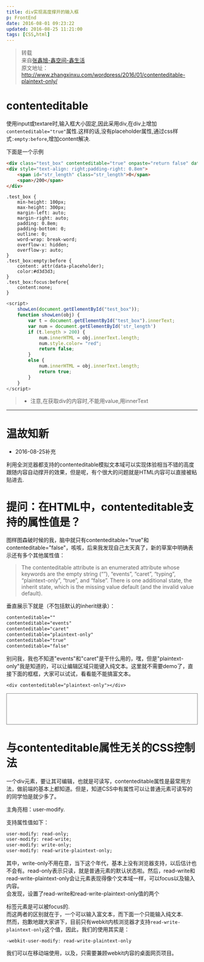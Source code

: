 ```yaml
---
title: div实现高度撑开的输入框
p: FrontEnd
date: 2016-08-01 09:23:22
updated: 2016-08-25 11:21:00
tags: [CSS,html]
---
```

> 转载  
来自[张鑫旭-鑫空间-鑫生活](http://www.zhangxinxu.com)  
原文地址： http://www.zhangxinxu.com/wordpress/2016/01/contenteditable-plaintext-only/

# contenteditable
使用input或textare时,输入框大小固定,因此采用div,在div上增加`contenteditable="true"`属性.这样的话,没有placeholder属性,通过css样式`:empty:before`,增加content解决.

<!-- more -->

下面是一个示例
```html
<div class="test_box" contenteditable="true" onpaste="return false" data-placeholder="聊聊这组照片" id="test_box" onKeyUp="showLen(this);"></div>
<div style="text-align: right;padding-right: 0.8em">
    <span id="str_length" class="str_length">0</span>
    <span>/200</span>
</div>
```
```stylus
.test_box {
    min-height: 100px;
    max-height: 300px;
    margin-left: auto;
    margin-right: auto;
    padding: 0.8em;
    padding-bottom: 0;
    outline: 0;
    word-wrap: break-word;
    overflow-x: hidden;
    overflow-y: auto;
}
.test_box:empty:before {
    content: attr(data-placeholder);
    color:#d3d3d3;
}
.test_box:focus:before{
    content:none;
}
```
```javascript
<script>
    showLen(document.getElementById("test_box"));
    function showLen(obj) {
        var t = document.getElementById("test_box").innerText;
        var num = document.getElementById('str_length')
        if (t.length > 200) {
            num.innerHTML = obj.innerText.length;
            num.style.color= "red";
            return false;
        }
        else {
            num.innerHTML = obj.innerText.length;
            return true;
        }
    }
</script>
```

> * 注意,在获取div的内容时,不能用value,用innerText  

---
# 温故知新
* 2016-08-25补充  

利用全浏览器都支持的contenteditable模拟文本域可以实现体验相当不错的高度跟随内容自动撑开的效果，但是呢，有个很大的问题就是HTML内容可以直接被粘贴进去.

# 提问：在HTML中，contenteditable支持的属性值是？  

图样图森破时候的我，脑中就只有contenteditable="true"和contenteditable="false"，咳咳，后来我发现自己太天真了，新的草案中明确表示还有多个其他属性值：

> The contenteditable attribute is an enumerated attribute whose keywords are the empty string (“”), “events”, “caret”, “typing”, “plaintext-only”, “true”, and “false”. There is one additional state, the inherit state, which is the missing value default (and the invalid value default).

垂直展示下就是（不包括默认的inherit继承）：
```html
contenteditable=""
contenteditable="events"
contenteditable="caret"
contenteditable="plaintext-only"
contenteditable="true"
contenteditable="false"
```
别问我，我也不知道"events"和"caret"是干什么用的，嘿，但是"plaintext-only"我是知道的，可以让编辑区域只能键入纯文本。这里就不需要demo了，直接下面的框框，大家可以试试，看看能不能搞富文本。  

`<div contenteditable="plaintext-only"></div>`

<div style='min-height:80px;border:1px solid grey' contenteditable="plaintext-only"></div>

# 与contenteditable属性无关的CSS控制法
一个div元素，要让其可编辑，也就是可读写，contenteditable属性是最常用方法，做前端的基本上都知道。但是，知道CSS中有属性可以让普通元素可读写的的同学怕是就少多了。

主角亮相：user-modify.

支持属性值如下：
```html
user-modify: read-only;
user-modify: read-write;
user-modify: write-only;
user-modify: read-write-plaintext-only;
```
其中，write-only不用在意，当下这个年代，基本上没有浏览器支持，以后估计也不会有。read-only表示只读，就是普通元素的默认状态啦。然后，read-write和read-write-plaintext-only会让元素表现得像个文本域一样，可以focus以及输入内容。  
会发现，设置了read-write和read-write-plaintext-only值的两个<p>标签元素是可以被focus的.  
而这两者的区别就在于，一个可以输入富文本，而下面一个只能输入纯文本.  
然而，抱歉地跟大家讲下，目前只有webkit内核浏览器才支持`read-write-plaintext-only`这个值，因此，我们的使用其实是：
```
-webkit-user-modify: read-write-plaintext-only
```
我们可以在移动端使用，以及，只需要兼顾webkit内容的桌面网页项目。
